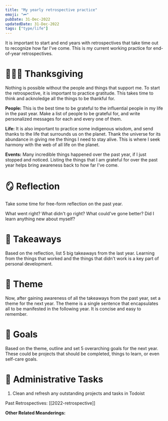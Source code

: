 ```yaml
---
title: "My yearly retrospective practice"
emoji: "⏮"
pubDate: 31-Dec-2022
updatedDate: 31-Dec-2022
tags: ["type/life"]
---
```


It is important to start and end years with retrospectives that take time out to recognize how far I've come. This is my current working practice for end-of-year retrospectives.

# 🧑‍🤝‍🧑 Thanksgiving
Nothing is possible without the people and things that support me. To start the retrospective, it is important to practice gratitude. This takes time to think and acknoledge all the things to be thankful for.

**People:** This is the best time to be grateful to the influential people in my life in the past year. Make a list of people to be grateful for, and write personalized messages for each and every one of them.

**Life:** It is also important to practice some indigenous wisdom, and send thanks to the life that surrounds us on the planet. Thank the universe for its abundance in giving me the things I need to stay alive. This is where I seek harmony with the web of all life on the planet.

**Events:** Many incredible things happened over the past year, if I just stopped and noticed. Listing the things that I am grateful for over the past year helps bring awareness back to how far I've come. 

# 🪞 Reflection
Take some time for free-form reflection on the past year.

What went right? 
What didn't go right?
What could've gone better?
Did I learn anything new about myself?

# 🤔 Takeaways
Based on the reflection, list 5 big takeaways from the last year. Learning from the things that worked and the things that didn't work is a key part of personal development.

# 🌈 Theme
Now, after gaining awareness of all the takeaways from the past year, set a theme for the next year. The theme is a single sentence that encapsulates all to be manifested in the following year. It is concise and easy to remember.

# 🥅 Goals
Based on the theme, outline and set 5 overarching goals for the next year. These could be projects that should be completed, things to learn, or even self-care goals.

# 📎 Administrative Tasks
1. Clean and refresh any outstanding projects and tasks in Todoist

Past Retrospectives:
[[2022-retrospective]]

**Other Related Meanderings:**
